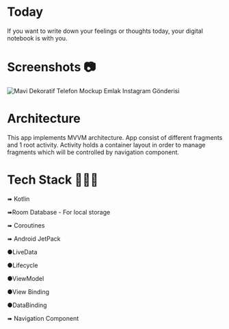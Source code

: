# Today

If you want to write down your feelings or thoughts today, your digital notebook is with you.

# Screenshots 📷
![Mavi Dekoratif Telefon Mockup Emlak Instagram Gönderisi](https://github.com/GulayAdgzl/Today/assets/44726684/99b86a2c-2f1b-476d-be1c-870b2e7ade8e)




# Architecture
This app implements MVVM architecture. App consist of different fragments and 1 root activity.
Activity holds a container layout in order to manage fragments which will be controlled by navigation component.

# Tech Stack 👩🏽‍💻
➠ Kotlin

➠Room Database - For local storage

➠ Coroutines

➠ Android JetPack

   ●LiveData
   
   ●Lifecycle
   
   ●ViewModel
   
   ●View Binding
   
   ●DataBinding

➠ Navigation Component


